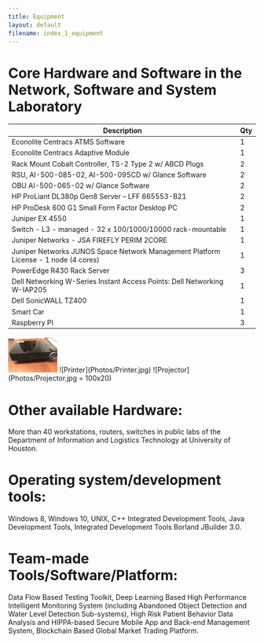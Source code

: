 ```yaml
---
title: Equipment
layout: default
filename: index_1_equipment
--- 
```


# Core Hardware and Software in the Network, Software and System Laboratory

Description|Qty
------------ | -------------
Econolite Centracs ATMS Software|1
Econolite Centracs Adaptive Module|1
Rack Mount Cobalt Controller, TS-2 Type 2 w/ ABCD Plugs|2
RSU, AI-500-085-02, AI-500-095CD w/ Glance Software|2
OBU AI-500-065-02 w/ Glance Software|2
HP ProLiant DL380p Gen8 Server – LFF 665553-B21|2
HP ProDesk 600 G1 Small Form Factor Desktop PC|2
Juniper EX 4550|1
Switch - L3 - managed - 32 x 100/1000/10000 rack-mountable|1
Juniper Networks - JSA FIREFLY PERIM 2CORE|1
Juniper Networks JUNOS Space Network Management Platform License - 1 node (4 cores)|1
PowerEdge R430 Rack Server|3
Dell Networking W-Series Instant Access Points: Dell Networking W-IAP205|1
Dell SonicWALL TZ400|1
Smart Car|1
Raspberry PI|3

<img src="Photos/Projector.jpg" width="100" heiht="20">
![Printer](Photos/Printer.jpg) ![Projector](Photos/Projector.jpg = 100x20)

# Other available Hardware:

More than 40 workstations, routers, switches in public labs of the Department of Information and Logistics Technology at University of Houston.

# Operating system/development tools:

Windows 8, Windows 10, UNIX, C++ Integrated Development Tools, Java Development Tools, Integrated Development Tools Borland JBuilder 3.0.

# Team-made Tools/Software/Platform:
Data  Flow  Based  Testing  Toolkit, Deep Learning Based High Performance Intelligent Monitoring System (including Abandoned Object Detection and Water Level Detection Sub-systems), High Risk Patient Behavior Data Analysis and HIPPA-based Secure Mobile App and Back-end Management System, Blockchain Based Global Market Trading Platform. 
